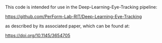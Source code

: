 This code is intended for use in the Deep-Learning-Eye-Tracking pipeline:

https://github.com/PerForm-Lab-RIT/Deep-Learning-Eye-Tracking

as described by its associated paper, which can be found at:

https://doi.org/10.1145/3654705
